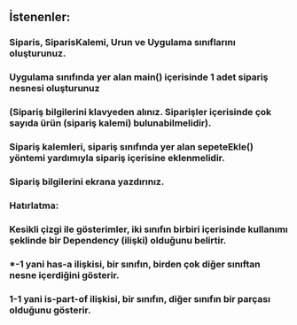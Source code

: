 ## İstenenler:

### Siparis, SiparisKalemi, Urun ve Uygulama sınıflarını oluşturunuz.
### Uygulama sınıfında yer alan main() içerisinde 1 adet sipariş nesnesi oluşturunuz 
### (Sipariş bilgilerini klavyeden alınız. Siparişler içerisinde çok sayıda ürün (sipariş kalemi) bulunabilmelidir).
### Sipariş kalemleri, sipariş sınıfında yer alan sepeteEkle() yöntemi yardımıyla sipariş içerisine eklenmelidir.
### Sipariş bilgilerini ekrana yazdırınız.

### Hatırlatma:
### Kesikli çizgi ile gösterimler, iki sınıfın birbiri içerisinde kullanımı şeklinde bir Dependency (ilişki) olduğunu belirtir.
### *-1 yani has-a ilişkisi, bir sınıfın, birden çok diğer sınıftan nesne içerdiğini gösterir.
### 1-1 yani is-part-of ilişkisi, bir sınıfın, diğer sınıfın bir parçası olduğunu gösterir.


